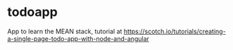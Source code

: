 # todoapp

App to learn the MEAN stack, tutorial at https://scotch.io/tutorials/creating-a-single-page-todo-app-with-node-and-angular
